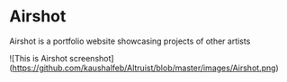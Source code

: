 # Airshot
Airshot is a portfolio website showcasing projects of other artists<br>

![This is Airshot screenshot] (https://github.com/kaushalfeb/Altruist/blob/master/images/Airshot.png)
